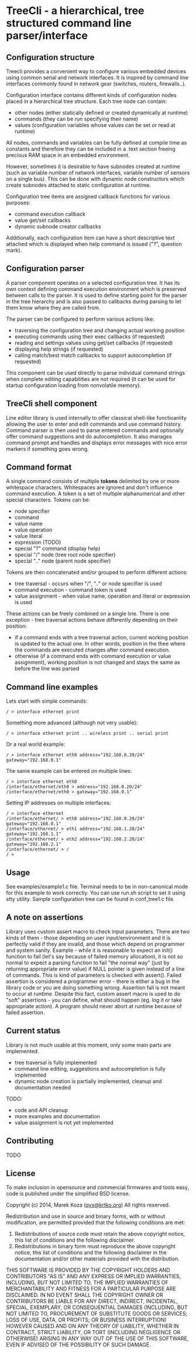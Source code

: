 TreeCli - a hierarchical, tree structured command line parser/interface
=========================================================================

Configuration structure
-----------------------------

Treecli provides a convenient way to configure various embedded devices using
common serial and network interfaces. It is inspired by command line interfaces
commonly found in network gear (switches, routers, firewalls..).

Configuration interface contains different kinds of configuration nodes placed
in a hierarchical tree structure. Each tree node can contain:

* other nodes (either statically defined or created dynamically at runtime)
* commands (they can be run specifying their name)
* values (configuration variables whose values can be set or read at runtime)

All nodes, commands and variables can be fully defined at compile time as
constants and therefore they can be included in a .text section freeing precious
RAM space in an embedded environment.

However, sometimes it is desirable to have subnodes created at runtime (such as
variable number of network interfaces, variable number of sensors on a single
bus). This can be done with dynamic node constructors which create subnodes
attached to static configuration at runtime.

Configuration tree items are assigned callback functions for various purposes:

* command execution callback
* value get/set callbacks
* dynamic subnode creator callbacks

Additionally, each configuration item can have a short descriptive text attached
which is displayed when help command is issued ("?", question mark).


Configuration parser
-----------------------------

A parser component operates on a selected configuration tree. It has its own context
defining command execution environment which is preserved between calls to the
parser. It is used to define starting point for the parser in the tree hierarchy
and is also passed to callbacks during parsing to let them know where they are
called from.

The parser can be configured to perform various actions like:

* traversing the configuration tree and changing actual working position
* executing commands using their exec callbacks (if requested)
* reading and settings values using get/set callbacks (if requested)
* displaying help strings (if requested)
* calling match/best match callbacks to support autocompletion (if requested)

This component can be used directly to parse individual command strings when
complete editing capabilities are not required (it can be used for startup
configuration loading from nonvolatile memory).


TreeCli shell component
-----------------------------

Line editor library is used internally to offer classical shell-like functioanlity
allowing the user to enter and edit commands and use command history. Command
parser is then used to parse entered commands and optionally offer command
suggestions and do autocompletion. It also manages command prompt and handles
and displays error messages with nice error markers if something goes wrong.


Command format
-----------------------------

A single command consists of multiple **tokens** delimited by one or more
whitespace characters. Whitespaces are ignored and don't influence command
execution. A token is a set of multiple alphanumerical and other special
characters. Tokens can be:

* node specifier
* command
* value name
* value operation
* value literal
* expression (TODO)
* special "?" command (display help)
* special "/" node (tree root node specifier)
* special ".." node (parent node specifier)

Tokens are then concatenated and/or grouped to perform different actions:

* tree traversal - occurs when "/", ".." or node specifier is used
* command execution - command token is used
* value assignment - when value name, operation and literal or expression is used

These actions can be freely combined on a single line. There is one exception -
tree traversal actions behave differently depending on their position:

* if a command ends with a tree traversal action, current working position
  is updated to the actual one. In other words, position in the thee where the
  commands are executed changes after command execution.
* otherwise (if a command ends with command execution or value assignment),
  working position is not changed and stays the same as before the line was parsed


Command line examples
-----------------------------


Lets start with simple commands:

```
/ > interface ethernet print
```

Something more advanced (although not very usable):

```
/ > interface ethernet print .. wireless print .. serial print
```

Or a real world example:

```
/ > interface ethernet eth0 address="192.168.0.20/24" gateway="192.168.0.1"
```

The same example can be entered on multiple lines:

```
/ > interface ethernet eth0
/interface/ethernet/eth0 > address="192.168.0.20/24"
/interface/ethernet/eth0 > gateway="192.168.0.1"

```

Setting IP addresses on multiple interfaces:

```
/ > interface ethernet
/interface/ethernet/ > eth0 address="192.168.0.20/24" gateway="192.168.0.1"
/interface/ethernet/ > eth1 address="192.168.1.20/24" gateway="192.168.1.1"
/interface/ethernet/ > eth2 address="192.168.2.20/24" gateway="192.168.2.1"
/interface/ethernet/ > /
/ >
```


Usage
-----------------------------

See examples/example1.c file. Terminal needs to be in non-canonical mode for
this example to work correctly. You can use run.sh script to set it using
stty utility. Sample configuration tree can be found in conf_tree1.c file.


A note on assertions
-----------------------------

Library uses custom assert macro to check input parameters. There are two kinds
of them - those depending on user input/environment and it is perfectly valid
if they are invalid, and those which depend on programmer and system sanity.
Example - while it is reasonable to expect an init() function to fail (let's say
because of failed memory allocation), it is not so normal to expect a parsing
function to fail "the normal way" (just by returning appropriate error value)
if NULL pointer is given instead of a line of commands. This is kind of parameters
is checked with assert(). Failed assertion is considered a programmer error -
there is either a bug in the library code or you are doing something wrong.
Assertion fail  is not meant to occur at runtime. Despite this fact, custom
assert macro is used to do "soft" assertions - you can define, what should
happen (eg. log it or take appropriate action). A program should never abort at
runtime because of failed assertion.


Current status
-----------------------------

Library is not much usable at this moment, only some main parts are implemented.

* tree traversal is fully implemented
* command line editing, suggestions and autocompletion is fully implemented
* dynamic node creation is partially implemented, cleanup and documentation needed

TODO:

* code and API cleanup
* more examples and documentation
* value assignment is not yet implemented


Contributing
-----------------------------

TODO


License
-----------------------------

To make inclusion in opensource and commercial firmwares and tools easy, code
is published under the simplified BSD license.

Copyright (c) 2014, Marek Koza (qyx@krtko.org)
All rights reserved.

Redistribution and use in source and binary forms, with or without
modification, are permitted provided that the following conditions are met:

1. Redistributions of source code must retain the above copyright notice, this
   list of conditions and the following disclaimer.
2. Redistributions in binary form must reproduce the above copyright notice,
   this list of conditions and the following disclaimer in the documentation
   and/or other materials provided with the distribution.

THIS SOFTWARE IS PROVIDED BY THE COPYRIGHT HOLDERS AND CONTRIBUTORS "AS IS" AND
ANY EXPRESS OR IMPLIED WARRANTIES, INCLUDING, BUT NOT LIMITED TO, THE IMPLIED
WARRANTIES OF MERCHANTABILITY AND FITNESS FOR A PARTICULAR PURPOSE ARE
DISCLAIMED. IN NO EVENT SHALL THE COPYRIGHT OWNER OR CONTRIBUTORS BE LIABLE FOR
ANY DIRECT, INDIRECT, INCIDENTAL, SPECIAL, EXEMPLARY, OR CONSEQUENTIAL DAMAGES
(INCLUDING, BUT NOT LIMITED TO, PROCUREMENT OF SUBSTITUTE GOODS OR SERVICES;
LOSS OF USE, DATA, OR PROFITS; OR BUSINESS INTERRUPTION) HOWEVER CAUSED AND
ON ANY THEORY OF LIABILITY, WHETHER IN CONTRACT, STRICT LIABILITY, OR TORT
(INCLUDING NEGLIGENCE OR OTHERWISE) ARISING IN ANY WAY OUT OF THE USE OF THIS
SOFTWARE, EVEN IF ADVISED OF THE POSSIBILITY OF SUCH DAMAGE.

